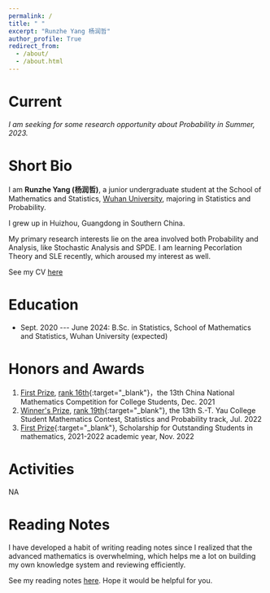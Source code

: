 ```yaml
---
permalink: /
title: " "
excerpt: "Runzhe Yang 杨润哲"
author_profile: True
redirect_from: 
  - /about/
  - /about.html
---
```


Current
===

*I am seeking for some research opportunity about Probability in Summer, 2023.*


Short Bio
===

I am **Runzhe Yang (杨润哲)**, a junior undergraduate student at the School of Mathematics and Statistics, [Wuhan University](https://en.whu.edu.cn/), majoring in Statistics and Probability.

I grew up in Huizhou, Guangdong in Southern China.

My primary research interests lie on the area involved both Probability and Analysis, like Stochastic Analysis and SPDE. I am learning Pecorlation Theory and SLE recently, which aroused my interest as well.

See my CV [here]()

Education
===

* Sept. 2020 --- June 2024: B.Sc. in Statistics, School of Mathematics and Statistics, Wuhan University (expected)

Honors and Awards
===

1. [First Prize](../files/awards/CMC.jpg), [rank 16th](../files/awards/cmcrank.pdf){:target="_blank"}，the 13th China National Mathematics Competition for College Students, Dec. 2021
2. [Winner's Prize](../files/awards/Yau-contest.jpg), [rank 19th](http://yau-contest.com/uploads/file/20220804/20220804000607_65581.pdf){:target="_blank"}, the 13th S.-T. Yau College Student Mathematics Contest, Statistics and Probability track, Jul. 2022
3. [First Prize](http://maths.whu.edu.cn/info/1197/18654.htm){:target="_blank"}, Scholarship for Outstanding Students in mathematics, 2021-2022 academic year, Nov. 2022

Activities
===
NA


Reading Notes
===

I have developed a habit of writing reading notes since I realized that the advanced mathematics is overwhelming, which helps me a lot on building my own knowledge system and reviewing efficiently.

See my reading notes [here](/readingnotes/). Hope it would be helpful for you.
